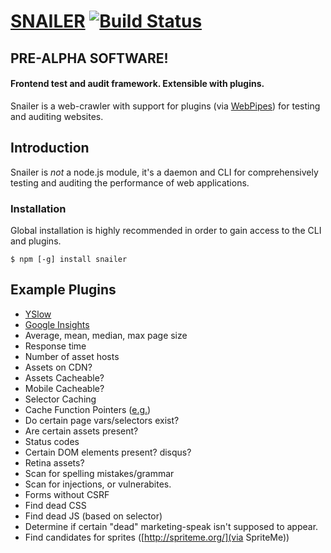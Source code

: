 # [SNAILER](https://github.com/matthewhudson/snailer) [![Build Status](https://travis-ci.org/matthewhudson/snailer.png?branch=master)](https://travis-ci.org/matthewhudson/snailer)

## PRE-ALPHA SOFTWARE!
#### Frontend test and audit framework. Extensible with plugins.

Snailer is a web-crawler with support for plugins (via [WebPipes](http://www.webpipes.org/)) for testing and auditing websites.

## Introduction

Snailer is *not* a node.js module, it's a daemon and CLI for comprehensively testing and auditing the performance of web applications.

### Installation

Global installation is highly recommended in order to gain access to the CLI and plugins.

	$ npm [-g] install snailer

## Example Plugins

* [YSlow](http://yslow.org/node-server/)
* [Google Insights](https://developers.google.com/speed/docs/insights/v1/getting_started)
* Average, mean, median, max page size
* Response time
* Number of asset hosts
* Assets on CDN?
* Assets Cacheable?
* Mobile Cacheable?
* Selector Caching
* Cache Function Pointers ([e.g.](http://blogs.msdn.com/b/ie/archive/2006/08/28/728654.aspx))
* Do certain page vars/selectors exist?
* Are certain assets present?
* Status codes
* Certain DOM elements present? disqus?
* Retina assets?
* Scan for spelling mistakes/grammar
* Scan for injections, or vulnerabites. 
* Forms without CSRF
* Find dead CSS
* Find dead JS (based on selector)
* Determine if certain "dead" marketing-speak isn't supposed to appear.
* Find candidates for sprites ([http://spriteme.org/](via SpriteMe))
